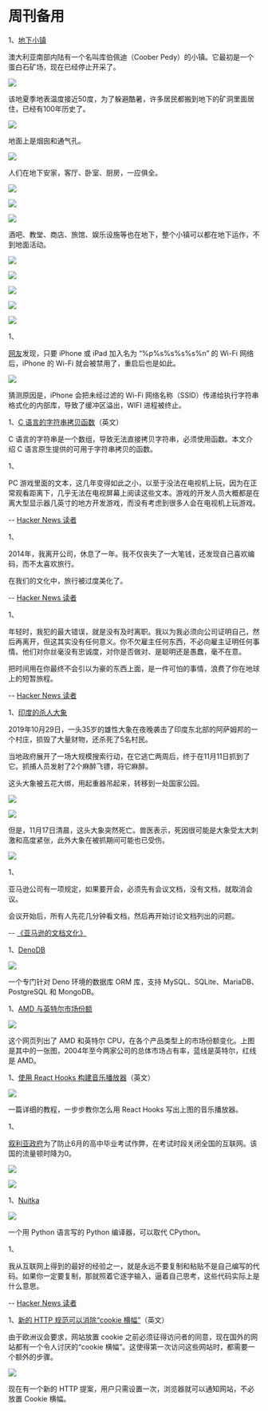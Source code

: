 # 周刊备用

1、[地下小镇](https://www.businessinsider.com/inside-coober-pedy-australias-underground-town-2016-1)

澳大利亚南部内陆有一个名叫库伯佩迪（Coober Pedy）的小镇。它最初是一个蛋白石矿场，现在已经停止开采了。

![](https://cdn.beekka.com/blogimg/asset/202106/bg2021062007.jpg)

该地夏季地表温度接近50度，为了躲避酷暑，许多居民都搬到地下的矿洞里面居住，已经有100年历史了。

![](https://cdn.beekka.com/blogimg/asset/202106/bg2021062002.jpg)

地面上是烟囱和通气孔。

![](https://cdn.beekka.com/blogimg/asset/202106/bg2021062003.jpg)

人们在地下安家，客厅、卧室、厨房，一应俱全。

![](https://cdn.beekka.com/blogimg/asset/202106/bg2021062004.jpg)

![](https://cdn.beekka.com/blogimg/asset/202106/bg2021062005.jpg)

![](https://cdn.beekka.com/blogimg/asset/202106/bg2021062006.jpg)

酒吧、教堂、商店、旅馆、娱乐设施等也在地下，整个小镇可以都在地下运作，不到地面活动。

![](https://cdn.beekka.com/blogimg/asset/202106/bg2021062008.jpg)

![](https://cdn.beekka.com/blogimg/asset/202106/bg2021062009.jpg)

![](https://cdn.beekka.com/blogimg/asset/202106/bg2021062010.jpg)

![](https://cdn.beekka.com/blogimg/asset/202106/bg2021062011.jpg)

![](https://cdn.beekka.com/blogimg/asset/202106/bg2021062012.jpg)

1、

[网友](https://9to5mac.com/2021/06/19/a-specific-network-name-can-completely-disable-wi-fi-on-your-iphone/)发现，只要 iPhone 或 iPad 加入名为 “%p%s%s%s%s%n” 的 Wi-Fi 网络后，iPhone 的 Wi-Fi 就会被禁用了，重启后也是如此。

![](https://cdn.beekka.com/blogimg/asset/202106/bg2021062001.jpg)

猜测原因是，iPhone 会把未经过滤的 Wi-Fi 网络名称（SSID）传递给执行字符串格式化的内部库，导致了缓冲区溢出，WIFI 进程被终止。

1、[C 语言的字符串拷贝函数](https://saagarjha.com/blog/2020/04/12/designing-a-better-strcpy/)（英文）

C 语言的字符串是一个数组，导致无法直接拷贝字符串，必须使用函数。本文介绍 C 语言原生提供的可用于字符串拷贝的函数。

1、

PC 游戏里面的文本，这几年变得如此之小，以至于没法在电视机上玩，因为在正常观看距离下，几乎无法在电视屏幕上阅读这些文本。游戏的开发人员大概都是在离大型显示器几英寸的地方开发游戏，而没有考虑到很多人会在电视机上玩游戏。

-- [Hacker News 读者](https://news.ycombinator.com/item?id=27562659)

1、

2014年，我离开公司，休息了一年。我不仅丧失了一大笔钱，还发现自己喜欢编码，而不太喜欢旅行。

在我们的文化中，旅行被过度美化了。

-- [Hacker News 读者](https://news.ycombinator.com/item?id=27564724)

1、

年轻时，我犯的最大错误，就是没有及时离职。我以为我必须向公司证明自己，然后再离开，但这其实没有任何意义。你不欠雇主任何东西，不必向雇主证明任何事情。他们对你丝毫没有忠诚度，对你是否做对、是聪明还是愚蠢，毫不在意。

把时间用在你最终不会引以为豪的东西上面，是一件可怕的事情，浪费了你在地球上的短暂旅程。

-- [Hacker News 读者](https://news.ycombinator.com/item?id=27565815)

1、[印度的杀人大象](https://www.facebook.com/327620248122112/posts/indian-killer-elephant-osama-bin-laden-dies-after-week-in-captivityan-elephant-n/406540550230081/)

2019年10月29日，一头35岁的雄性大象在夜晚袭击了印度东北部的阿萨姆邦的一个村庄，损毁了大量财物，还杀死了5名村民。

当地政府展开了一场大规模搜索行动，在它逃亡两周后，终于在11月11日抓到了它。抓捕人员发射了2个麻醉飞镖，将它麻醉。

这头大象被五花大绑，用起重器吊起来，转移到一处国家公园。

![](https://cdn.beekka.com/blogimg/asset/202106/bg2021061903.jpg)

![](https://cdn.beekka.com/blogimg/asset/202106/bg2021061904.jpg)

但是，11月17日清晨，这头大象突然死亡。兽医表示，死因很可能是大象受太大刺激和高度紧张，此外大象在被抓期间可能也已受伤。

![](https://cdn.beekka.com/blogimg/asset/202106/bg2021061905.jpg)

1、

亚马逊公司有一项规定，如果要开会，必须先有会议文档，没有文档，就取消会议。

会议开始后，所有人先花几分钟看文档，然后再开始讨论文档列出的问题。

-- [《亚马逊的文档文化》](https://www.justingarrison.com/blog/2021-03-15-the-document-culture-of-amazon/)

1、[DenoDB](https://github.com/eveningkid/denodb)

![](https://cdn.beekka.com/blogimg/asset/202106/bg2021061902.jpg)

一个专门针对 Deno 环境的数据库 ORM 库，支持 MySQL、SQLite、MariaDB、PostgreSQL 和 MongoDB。

1、[AMD 与英特尔市场份额](https://www.cpubenchmark.net/market_share.html)

![](https://cdn.beekka.com/blogimg/asset/202106/bg2021061901.jpg)

这个网页列出了 AMD 和英特尔 CPU，在各个产品类型上的市场份额变化。上图是其中的一张图，2004年至今两家公司的总体市场占有率，蓝线是英特尔，红线是 AMD。

1、[使用 React Hooks 构建音乐播放器](https://letsbuildui.dev/articles/building-an-audio-player-with-react-hooks)（英文）

![](https://cdn.beekka.com/blogimg/asset/202106/bg2021061803.jpg)

一篇详细的教程，一步步教你怎么用 React Hooks 写出上图的音乐播放器。

1、

[叙利亚政府](https://blog.cloudflare.com/syria-exam-related-internet-shutdowns/)为了防止6月的高中毕业考试作弊，在考试时段关闭全国的互联网。该国的流量顿时降为0。

![](https://cdn.beekka.com/blogimg/asset/202106/bg2021061801.jpg)

![](https://cdn.beekka.com/blogimg/asset/202106/bg2021061802.jpg)

1、[Nuitka](https://github.com/Nuitka/Nuitka)

![](https://cdn.beekka.com/blogimg/asset/202106/bg2021061711.jpg)

一个用 Python 语言写的 Python 编译器，可以取代 CPython。

1、

我从互联网上得到的最好的经验之一，就是永远不要复制和粘贴不是自己编写的代码。如果你一定要复制，那就照着它逐字输入，逼着自己思考，这些代码实际上是什么意思。

-- [Hacker News 读者](https://news.ycombinator.com/item?id=27534343)

1、[新的 HTTP 规范可以消除“cookie 横幅”](https://arstechnica.com/gadgets/2021/06/tired-of-accepting-rejecting-cookies-adpc-wants-to-automate-the-process/)（英文）

由于欧洲议会要求，网站放置 cookie 之前必须征得访问者的同意，现在国外的网站都有一个令人讨厌的“cookie  横幅”。这使得第一次访问这些网站时，都需要一个额外的步骤。

![](https://cdn.beekka.com/blogimg/asset/202106/bg2021061710.jpg)

现在有一个新的 HTTP 提案，用户只需设置一次，浏览器就可以通知网站，不必放置 Cookie 横幅。

